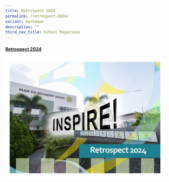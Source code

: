 ```yaml
---
title: Retrospect 2024
permalink: /retrospect-2024/
variant: markdown
description: ""
third_nav_title: School Magazines
---
```



#### [Retrospect 2024](https://online.fliphtml5.com/yhdnr/vzld/#p=1)

![](/images/Retrospect_2024.jpg)
